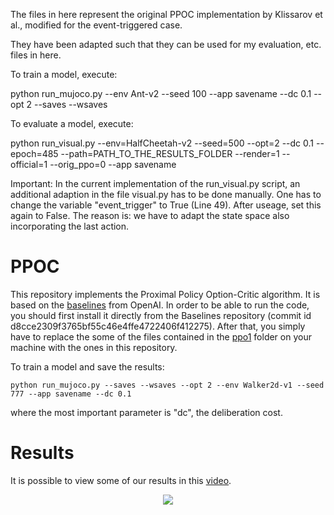 The files in here represent the original PPOC implementation by Klissarov et al., modified for the event-triggered case.

They have been adapted such that they can be used for my evaluation, etc. files in here.

To train a model, execute: 

python run_mujoco.py --env Ant-v2 --seed 100 --app savename --dc 0.1 --opt 2 --saves --wsaves

To evaluate a model, execute:

python run_visual.py --env=HalfCheetah-v2 --seed=500 --opt=2 --dc 0.1 --epoch=485 --path=PATH_TO_THE_RESULTS_FOLDER --render=1 --official=1 --orig_ppo=0 --app savename

Important: In the current implementation of the run_visual.py script, an additional adaption in the file visual.py has to be done manually. One has to change the variable "event_trigger" to True (Line 49). After useage, set this again to False. The reason is: we have to adapt the state space also incorporating the last action.

# PPOC
This repository implements the Proximal Policy Option-Critic algorithm. It is based on the [baselines](https://github.com/openai/baselines) from OpenAI. In order to be able to run the code, you should first install it directly from the Baselines repository (commit id d8cce2309f3765bf55c46e4ffe4722406f412275). After that, you simply have to replace the some of the files contained in the [ppo1](https://github.com/openai/baselines/tree/master/baselines/ppo1) folder on your machine with the ones in this repository.

To train a model and save the results:

`python run_mujoco.py --saves --wsaves --opt 2 --env Walker2d-v1 --seed 777 --app savename --dc 0.1`

where the most important parameter is "dc", the deliberation cost.


# Results
It is possible to view some of our results in this [video](https://www.youtube.com/watch?v=R3YJQCIhCtI). 

<p align="center" size="width 150">
  <img src="https://github.com/mklissa/PPOC/blob/master/score3.png"/>
</p>



